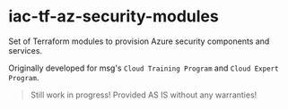 # iac-tf-az-security-modules

Set of Terraform modules to provision Azure security components and services.

Originally developed for msg's `Cloud Training Program` and `Cloud Expert Program`.

> Still work in progress! Provided AS IS without any warranties!
